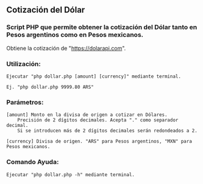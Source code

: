 ## Cotización del Dólar
### Script PHP que permite obtener la cotización del Dólar tanto en Pesos argentinos como en Pesos mexicanos.

Obtiene la cotización de "https://dolarapi.com".

### Utilización:

	Ejecutar "php dollar.php [amount] [currency]" mediante terminal.
	
	Ej. "php dollar.php 9999.80 ARS"
	
### Parámetros:	
	
	[amount] Monto en la divisa de origen a cotizar en Dólares.
		Precisión de 2 dígitos decimales. Acepta "." como separador decimal.
		Si se introducen más de 2 dígitos decimales serán redondeados a 2.
			  
	[currency] Divisa de origen. "ARS" para Pesos argentinos, "MXN" para Pesos mexicanos.
	
### Comando Ayuda:

	Ejecutar "php dollar.php -h" mediante terminal.
